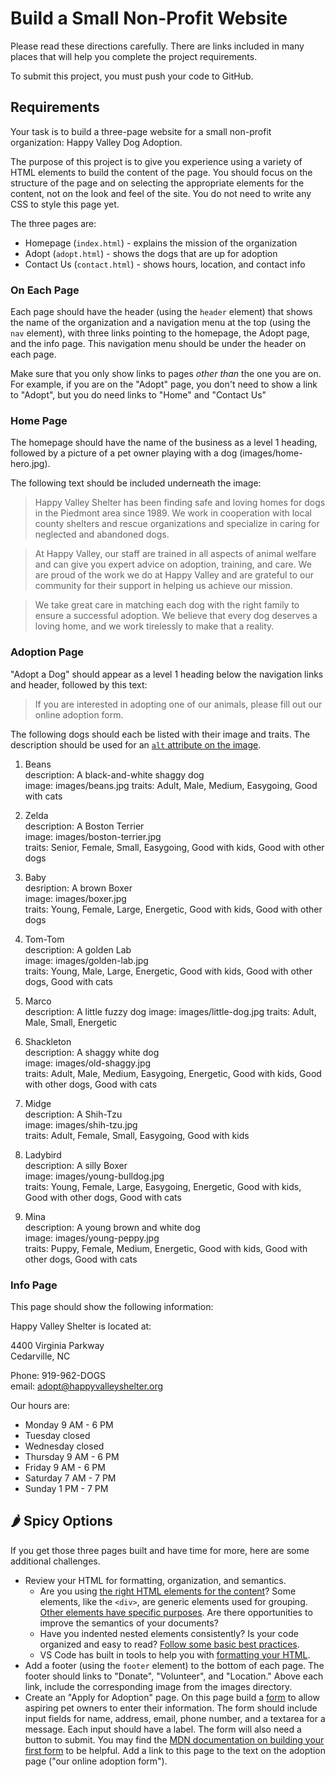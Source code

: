 # Build a Small Non-Profit Website

Please read these directions carefully. There are links included in many places that will help you complete the project requirements.

To submit this project, you must push your code to GitHub.

## Requirements

Your task is to build a three-page website for a small non-profit organization: Happy Valley Dog Adoption.

The purpose of this project is to give you experience using a variety of HTML elements to build the content of the page. You should focus on the structure of the page and on selecting the appropriate elements for the content, not on the look and feel of the site. You do not need to write any CSS to style this page yet.

The three pages are:

- Homepage (`index.html`) - explains the mission of the organization
- Adopt (`adopt.html`) - shows the dogs that are up for adoption
- Contact Us (`contact.html`) - shows hours, location, and contact info

### On Each Page

Each page should have the header (using the `header` element) that shows the name of the organization and a navigation menu at the top (using the `nav` element), with three links pointing to the homepage, the Adopt page, and the info page. This navigation menu should be under the header on each page.

Make sure that you only show links to pages _other than_ the one you are on. For example, if you are on the "Adopt" page, you don't need to show a link to "Adopt", but you do need links to "Home" and "Contact Us"

### Home Page

The homepage should have the name of the business as a level 1 heading, followed by a picture of a pet owner playing with a dog (images/home-hero.jpg).

The following text should be included underneath the image:

> Happy Valley Shelter has been finding safe and loving homes for dogs in the Piedmont area since 1989. We work in cooperation with local county shelters and rescue organizations and specialize in caring for neglected and abandoned dogs.

> At Happy Valley, our staff are trained in all aspects of animal welfare and can give you expert advice on adoption, training, and care. We are proud of the work we do at Happy Valley and are grateful to our community for their support in helping us achieve our mission.

> We take great care in matching each dog with the right family to ensure a successful adoption. We believe that every dog deserves a loving home, and we work tirelessly to make that a reality.

### Adoption Page

"Adopt a Dog" should appear as a level 1 heading below the navigation links and header, followed by this text:

> If you are interested in adopting one of our animals, please fill out our online adoption form.

The following dogs should each be listed with their image and traits. The description should be used for an [`alt` attribute on the image](https://developer.mozilla.org/en-US/docs/Web/API/HTMLImageElement/alt).

1. Beans  
description: A black-and-white shaggy dog  
image: images/beans.jpg
traits: Adult, Male, Medium, Easygoing, Good with cats  

2. Zelda  
description: A Boston Terrier  
image: images/boston-terrier.jpg  
traits: Senior, Female, Small, Easygoing, Good with kids, Good with other dogs

3. Baby  
desription: A brown Boxer  
image: images/boxer.jpg  
traits: Young, Female, Large, Energetic, Good with kids, Good with other dogs

4. Tom-Tom  
description: A golden Lab  
image: images/golden-lab.jpg  
traits: Young, Male, Large, Energetic, Good with kids, Good with other dogs, Good with cats

5. Marco  
description: A little fuzzy dog
image: images/little-dog.jpg
traits: Adult, Male, Small, Energetic

6. Shackleton  
description: A shaggy white dog  
image: images/old-shaggy.jpg  
traits: Adult, Male, Medium, Easygoing, Energetic, Good with kids, Good with other dogs, Good with cats

7. Midge  
description: A Shih-Tzu  
image: images/shih-tzu.jpg  
traits: Adult, Female, Small, Easygoing, Good with kids  

8. Ladybird  
description: A silly Boxer  
image: images/young-bulldog.jpg  
traits: Young, Female, Large, Easygoing, Energetic, Good with kids, Good with other dogs, Good with cats

9. Mina  
description: A young brown and white dog  
image: images/young-peppy.jpg  
traits: Puppy, Female, Medium, Energetic, Good with kids, Good with other dogs, Good with cats

### Info Page

This page should show the following information:

Happy Valley Shelter is located at:

4400 Virginia Parkway  
Cedarville, NC

Phone: 919-962-DOGS  
email: adopt@happyvalleyshelter.org

Our hours are:

- Monday 9 AM - 6 PM
- Tuesday closed
- Wednesday closed
- Thursday 9 AM - 6 PM
- Friday 9 AM - 6 PM
- Saturday 7 AM - 7 PM
- Sunday 1 PM - 7 PM

## 🌶️ Spicy Options

If you get those three pages built and have time for more, here are some additional challenges.

- Review your HTML for formatting, organization, and semantics.
    - Are you using [the right HTML elements for the content](https://developers.google.com/style/semantic-tagging)? Some elements, like the `<div>`, are generic elements used for grouping. [Other elements have specific purposes](https://developer.mozilla.org/en-US/docs/Glossary/Semantics#semantic_elements). Are there opportunities to improve the semantics of your documents?
    - Have you indented nested elements consistently? Is your code organized and easy to read? [Follow some basic best practices](https://developers.google.com/style/html-formatting).
    - VS Code has built in tools to help you with [formatting your HTML](https://code.visualstudio.com/docs/languages/html#_formatting).
- Add a footer (using the `footer` element) to the bottom of each page. The footer should links to "Donate", "Volunteer", and "Location." Above each link, include the corresponding image from the images directory.
- Create an "Apply for Adoption" page. On this page build a [form](https://developer.mozilla.org/en-US/docs/Web/HTML/Element/form) to allow aspiring pet owners to enter their information. The form should include input fields for name, address, email, phone number, and a textarea for a message. Each input should have a label. The form will also need a button to submit. You may find the [MDN documentation on building your first form](https://developer.mozilla.org/en-US/docs/Learn/Forms/Your_first_form) to be helpful. Add a link to this page to the text on the adoption page ("our online adoption form").
